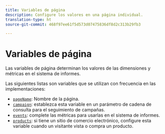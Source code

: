 ```yaml
---
title: Variables de página
description: Configure los valores en una página individual.
translation-type: ht
source-git-commit: 468f97ee61f5d573d07475836df8d2c313b29fb3

---
```



# Variables de página

Las variables de página determinan los valores de las dimensiones y métricas en el sistema de informes.

Las siguientes listas son variables que se utilizan con frecuencia en las implementaciones:

* [`pageName`](pagename.md): Nombre de la página.
* [`campaign`](campaign.md): establezca esta variable en un parámetro de cadena de consulta para el seguimiento de campañas.
* [`events`](events/events-overview.md): complete las métricas para usarlas en el sistema de informes.
* [`products`](products.md): si tiene un sitio de comercio electrónico, configure esta variable cuando un visitante vista o compra un producto.
